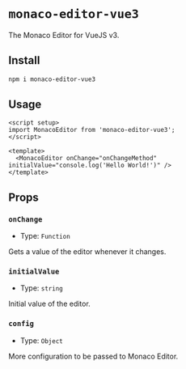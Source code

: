 # `monaco-editor-vue3`

The Monaco Editor for VueJS v3.

## Install

```sh
npm i monaco-editor-vue3
```

## Usage

```vue
<script setup>
import MonacoEditor from 'monaco-editor-vue3';
</script>

<template>
  <MonacoEditor onChange="onChangeMethod" initialValue="console.log('Hello World!')" />
</template>
```

## Props

### `onChange`

- Type: `Function`

Gets a value of the editor whenever it changes.

### `initialValue`

- Type: `string`

Initial value of the editor.

### `config`

- Type: `Object`

More configuration to be passed to Monaco Editor.
